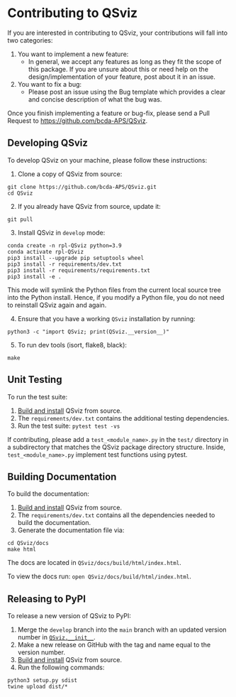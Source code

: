 # Contributing to QSviz

If you are interested in contributing to QSviz, your contributions will fall into two categories:

1. You want to implement a new feature:
    - In general, we accept any features as long as they fit the scope of this package. If you are unsure about this or need help on the design/implementation of your feature, post about it in an issue.
2. You want to fix a bug:
    - Please post an issue using the Bug template which provides a clear and concise description of what the bug was.

Once you finish implementing a feature or bug-fix, please send a Pull Request to https://github.com/bcda-APS/QSviz.

## Developing QSviz

To develop QSviz on your machine, please follow these instructions:

1. Clone a copy of QSviz from source:

```
git clone https://github.com/bcda-APS/QSviz.git
cd QSviz
```

2. If you already have QSviz from source, update it:

```
git pull
```

3. Install QSviz in `develop` mode:

```
conda create -n rpl-QSviz python=3.9
conda activate rpl-QSviz
pip3 install --upgrade pip setuptools wheel
pip3 install -r requirements/dev.txt
pip3 install -r requirements/requirements.txt
pip3 install -e .
```

This mode will symlink the Python files from the current local source tree into the Python install.
Hence, if you modify a Python file, you do not need to reinstall QSviz again and again.

4. Ensure that you have a working `QSviz` installation by running:

```
python3 -c "import QSviz; print(QSviz.__version__)"
```

5. To run dev tools (isort, flake8, black):

```
make
```

## Unit Testing

To run the test suite:

1. [Build and install](#developing-QSviz) QSviz from source.
2. The `requirements/dev.txt` contains the additional testing dependencies.
3. Run the test suite: `pytest test -vs`

If contributing, please add a `test_<module_name>.py` in the `test/` directory
in a subdirectory that matches the QSviz package directory structure. Inside,
`test_<module_name>.py` implement test functions using pytest.

## Building Documentation

To build the documentation:

1. [Build and install](#developing-QSviz) QSviz from source.
2. The `requirements/dev.txt` contains all the dependencies needed to build the documentation.
3. Generate the documentation file via:
```
cd QSviz/docs
make html
```
The docs are located in `QSviz/docs/build/html/index.html`.

To view the docs run: `open QSviz/docs/build/html/index.html`.

## Releasing to PyPI

To release a new version of QSviz to PyPI:

1. Merge the `develop` branch into the `main` branch with an updated version number in [`QSviz.__init__`](https://github.com/bcda-APS/QSviz/blob/main/src/QSviz/__init__.py).
2. Make a new release on GitHub with the tag and name equal to the version number.
3. [Build and install](#developing-QSviz) QSviz from source.
4. Run the following commands:
```
python3 setup.py sdist
twine upload dist/*
```
